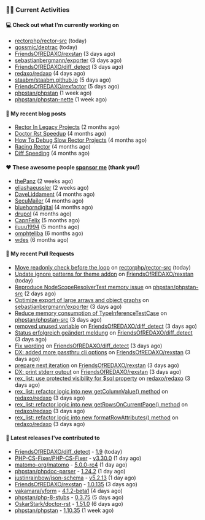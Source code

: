 ### 👨‍💻 Current Activities


#### 💻 Check out what I'm currently working on

- [rectorphp/rector-src](https://github.com/rectorphp/rector-src) (today)
- [qossmic/deptrac](https://github.com/qossmic/deptrac) (today)
- [FriendsOfREDAXO/rexstan](https://github.com/FriendsOfREDAXO/rexstan) (3 days ago)
- [sebastianbergmann/exporter](https://github.com/sebastianbergmann/exporter) (3 days ago)
- [FriendsOfREDAXO/diff_detect](https://github.com/FriendsOfREDAXO/diff_detect) (3 days ago)
- [redaxo/redaxo](https://github.com/redaxo/redaxo) (4 days ago)
- [staabm/staabm.github.io](https://github.com/staabm/staabm.github.io) (5 days ago)
- [FriendsOfREDAXO/rexfactor](https://github.com/FriendsOfREDAXO/rexfactor) (5 days ago)
- [phpstan/phpstan](https://github.com/phpstan/phpstan) (1 week ago)
- [phpstan/phpstan-nette](https://github.com/phpstan/phpstan-nette) (1 week ago)


#### 📜 My recent blog posts

- [Rector In Legacy Projects](https://staabm.github.io/2023/07/23/rector-in-legacy-projects.html) (2 months ago)
- [Doctor Rst Speedup](https://staabm.github.io/2023/05/18/doctor-rst-speedup.html) (4 months ago)
- [How To Debug Slow Rector Projects](https://staabm.github.io/2023/05/10/how-to-debug-slow-rector-projects.html) (4 months ago)
- [Racing Rector](https://staabm.github.io/2023/05/06/racing-rector.html) (4 months ago)
- [Diff Speeding](https://staabm.github.io/2023/05/01/diff-speeding.html) (4 months ago)


#### ❤️ These awesome people [sponsor me](https://github.com/sponsors/staabm) (thank you!)

- [thePanz](https://github.com/thePanz) (2 weeks ago)
- [eliashaeussler](https://github.com/eliashaeussler) (2 weeks ago)
- [DaveLiddament](https://github.com/DaveLiddament) (4 months ago)
- [SecuMailer](https://github.com/SecuMailer) (4 months ago)
- [bluehorndigital](https://github.com/bluehorndigital) (4 months ago)
- [drupol](https://github.com/drupol) (4 months ago)
- [CapnFelix](https://github.com/CapnFelix) (5 months ago)
- [iluuu1994](https://github.com/iluuu1994) (5 months ago)
- [omphteliba](https://github.com/omphteliba) (6 months ago)
- [wdes](https://github.com/wdes) (6 months ago)


#### 🔨 My recent Pull Requests

- [Move readonly check before the loop](https://github.com/rectorphp/rector-src/pull/5086) on [rectorphp/rector-src](https://github.com/rectorphp/rector-src) (today)
- [Update ignore patterns for theme addon](https://github.com/FriendsOfREDAXO/rexstan/pull/596) on [FriendsOfREDAXO/rexstan](https://github.com/FriendsOfREDAXO/rexstan) (today)
- [Reproduce NodeScopeResolverTest memory issue](https://github.com/phpstan/phpstan-src/pull/2647) on [phpstan/phpstan-src](https://github.com/phpstan/phpstan-src) (2 days ago)
- [Optimize export of large arrays and object graphs](https://github.com/sebastianbergmann/exporter/pull/52) on [sebastianbergmann/exporter](https://github.com/sebastianbergmann/exporter) (3 days ago)
- [Reduce memory consumption of TypeInferenceTestCase](https://github.com/phpstan/phpstan-src/pull/2644) on [phpstan/phpstan-src](https://github.com/phpstan/phpstan-src) (3 days ago)
- [removed unused variable](https://github.com/FriendsOfREDAXO/diff_detect/pull/38) on [FriendsOfREDAXO/diff_detect](https://github.com/FriendsOfREDAXO/diff_detect) (3 days ago)
- [Status erfolgreich geändert meldung](https://github.com/FriendsOfREDAXO/diff_detect/pull/37) on [FriendsOfREDAXO/diff_detect](https://github.com/FriendsOfREDAXO/diff_detect) (3 days ago)
- [Fix wording](https://github.com/FriendsOfREDAXO/diff_detect/pull/36) on [FriendsOfREDAXO/diff_detect](https://github.com/FriendsOfREDAXO/diff_detect) (3 days ago)
- [DX: added more passthru cli options](https://github.com/FriendsOfREDAXO/rexstan/pull/595) on [FriendsOfREDAXO/rexstan](https://github.com/FriendsOfREDAXO/rexstan) (3 days ago)
- [prepare next iteration](https://github.com/FriendsOfREDAXO/rexstan/pull/594) on [FriendsOfREDAXO/rexstan](https://github.com/FriendsOfREDAXO/rexstan) (3 days ago)
- [DX: print stderr output](https://github.com/FriendsOfREDAXO/rexstan/pull/593) on [FriendsOfREDAXO/rexstan](https://github.com/FriendsOfREDAXO/rexstan) (3 days ago)
- [rex_list: use protected visibility for $sql property](https://github.com/redaxo/redaxo/pull/5829) on [redaxo/redaxo](https://github.com/redaxo/redaxo) (3 days ago)
- [rex_list: refactor logic into new getColumnValue() method](https://github.com/redaxo/redaxo/pull/5828) on [redaxo/redaxo](https://github.com/redaxo/redaxo) (3 days ago)
- [rex_list: refactor logic into new getRowsOnCurrentPage() method](https://github.com/redaxo/redaxo/pull/5827) on [redaxo/redaxo](https://github.com/redaxo/redaxo) (3 days ago)
- [rex_list: refactor logic into new formatRowAttributes() method](https://github.com/redaxo/redaxo/pull/5826) on [redaxo/redaxo](https://github.com/redaxo/redaxo) (3 days ago)


#### 🔭 Latest releases I've contributed to

- [FriendsOfREDAXO/diff_detect](https://github.com/FriendsOfREDAXO/diff_detect) - [1.9](https://github.com/FriendsOfREDAXO/diff_detect/releases/tag/1.9) (today)
- [PHP-CS-Fixer/PHP-CS-Fixer](https://github.com/PHP-CS-Fixer/PHP-CS-Fixer) - [v3.30.0](https://github.com/PHP-CS-Fixer/PHP-CS-Fixer/releases/tag/v3.30.0) (1 day ago)
- [matomo-org/matomo](https://github.com/matomo-org/matomo) - [5.0.0-rc4](https://github.com/matomo-org/matomo/releases/tag/5.0.0-rc4) (1 day ago)
- [phpstan/phpdoc-parser](https://github.com/phpstan/phpdoc-parser) - [1.24.2](https://github.com/phpstan/phpdoc-parser/releases/tag/1.24.2) (1 day ago)
- [justinrainbow/json-schema](https://github.com/justinrainbow/json-schema) - [v5.2.13](https://github.com/justinrainbow/json-schema/releases/tag/v5.2.13) (1 day ago)
- [FriendsOfREDAXO/rexstan](https://github.com/FriendsOfREDAXO/rexstan) - [1.0.135](https://github.com/FriendsOfREDAXO/rexstan/releases/tag/1.0.135) (3 days ago)
- [yakamara/yform](https://github.com/yakamara/yform) - [4.1.2-beta1](https://github.com/yakamara/yform/releases/tag/4.1.2-beta1) (4 days ago)
- [phpstan/php-8-stubs](https://github.com/phpstan/php-8-stubs) - [0.3.75](https://github.com/phpstan/php-8-stubs/releases/tag/0.3.75) (5 days ago)
- [OskarStark/doctor-rst](https://github.com/OskarStark/doctor-rst) - [1.51.0](https://github.com/OskarStark/doctor-rst/releases/tag/1.51.0) (6 days ago)
- [phpstan/phpstan](https://github.com/phpstan/phpstan) - [1.10.35](https://github.com/phpstan/phpstan/releases/tag/1.10.35) (1 week ago)
